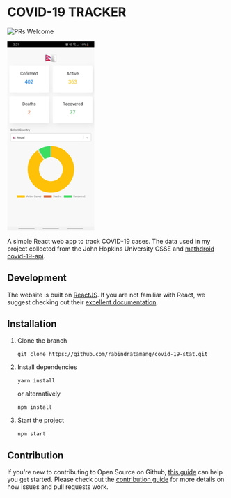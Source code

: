 # COVID-19 TRACKER
![PRs Welcome](https://img.shields.io/badge/PRs-welcome-brightgreen.svg?style=flat-square)

<img src="Demo.jpg" 
     width="200" 
 />

A simple React web app to track COVID-19 cases. The data used in my project collected from the John Hopkins University CSSE and [mathdroid covid-19-api](https://github.com/mathdroid/covid-19-api).

## Development
The website is built on [ReactJS](https://reactjs.org/). If you are not familiar with React, we suggest checking out their [excellent documentation](https://reactjs.org/docs).

## Installation

1. Clone the branch

   ```
   git clone https://github.com/rabindratamang/covid-19-stat.git
   ```

2. Install dependencies

   ```
   yarn install
   ```

    or alternatively

   ```
   npm install
   ```
3. Start the project
   ```
   npm start
   ```

## Contribution

If you're new to contributing to Open Source on Github, [this guide](https://guides.github.com/activities/contributing-to-open-source/) can help you get started. Please check out the [contribution guide](CONTRIBUTING.md) for more details on how issues and pull requests work.
